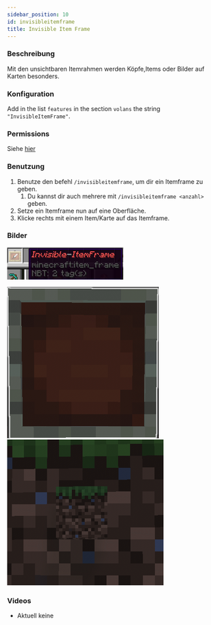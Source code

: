 ```yaml
---
sidebar_position: 10
id: invisibleitemframe
title: Invisible Item Frame
---
```

### Beschreibung
Mit den unsichtbaren Itemrahmen werden Köpfe,Items oder Bilder auf Karten besonders.
### Konfiguration
Add in the list `features` in the section `volans` the string `"InvisibleItemFrame"`.
### Permissions
Siehe [hier](/docs/Permissions/#invisible-item-frame)
### Benutzung
1. Benutze den befehl `/invisibleitemframe`, um dir ein Itemframe zu geben.
   1. Du kannst dir auch mehrere mit `/invisibleitemframe <anzahl>` geben.
2. Setze ein Itemframe nun auf eine Oberfläche.
3. Klicke rechts mit einem Item/Karte auf das Itemframe.
### Bilder
![invisible itemframe item.png](/assets/image/invisibleitemframe/inventory_item.png)

![Invisible itemfram haning.png](/assets/image/invisibleitemframe/item_hanging.png)
![Invisible itemfram using.png](/assets/image/invisibleitemframe/item_using.png)
### Videos
- Aktuell keine